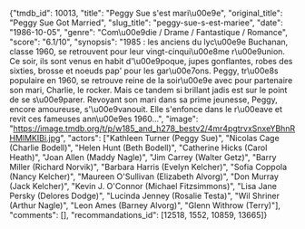 {"tmdb_id": 10013, "title": "Peggy Sue s'est mari\u00e9e", "original_title": "Peggy Sue Got Married", "slug_title": "peggy-sue-s-est-mariee", "date": "1986-10-05", "genre": "Com\u00e9die / Drame / Fantastique / Romance", "score": "6.1/10", "synopsis": "1985 : les anciens du lyc\u00e9e Buchanan, classe 1960, se retrouvent pour leur vingt-cinqui\u00e8me r\u00e9union. Ce soir, ils sont venus en habit d'\u00e9poque, jupes gonflantes, robes des sixties, brosse et noeuds pap' pour les gar\u00e7ons. Peggy, tr\u00e8s populaire en 1960, se retrouve reine de la soir\u00e9e avec pour partenaire son mari, Charlie, le rocker. Mais ce tandem si brillant jadis est sur le point de se s\u00e9parer. Revoyant son mari dans sa prime jeunesse, Peggy, encore amoureuse, s'\u00e9vanouit. Elle s'enfonce dans le r\u00eave et revit ces fameuses ann\u00e9es 1960...", "image": "https://image.tmdb.org/t/p/w185_and_h278_bestv2/4mr4pgtrvxSnxeYBhnRHMlMKIBi.jpg", "actors": ["Kathleen Turner (Peggy Sue)", "Nicolas Cage (Charlie Bodell)", "Helen Hunt (Beth Bodell)", "Catherine Hicks (Carol Heath)", "Joan Allen (Maddy Nagle)", "Jim Carrey (Walter Getz)", "Barry Miller (Richard Norvik)", "Barbara Harris (Evelyn Kelcher)", "Sofia Coppola (Nancy Kelcher)", "Maureen O'Sullivan (Elizabeth Alvorg)", "Don Murray (Jack Kelcher)", "Kevin J. O'Connor (Michael Fitzsimmons)", "Lisa Jane Persky (Delores Dodge)", "Lucinda Jenney (Rosalie Testa)", "Wil Shriner (Arthur Nagle)", "Leon Ames (Barney Alvorg)", "Glenn Withrow (Terry)"], "comments": [], "recommandations_id": [12518, 1552, 10859, 13665]}